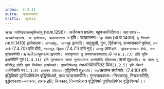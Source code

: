 ```yaml
---
index:  7.4.11
sutra:  ऋच्छत्यताम्
vritti:  nyasa
---
```


`ऋच्छ गतीन्द्रियप्रलयमूर्त्तिभावेषु` (धा.पा.1296)। अर्त्तेरप्यत्र प्रश्लेषः; बहुवचननिर्देशात्। अत एवाह--`ऋच्छतेरङ्गस्य, ऋ इत्येतस्य, ऋकारान्तानां च` इति। ऋकारान्ताः--`कृ विक्षेपे` (धा.पा.1409), `गृ़ निगरणे` (धा.पा.1410) इत्येमादयः। `आनर्च्छतुः, आनर्च्छुः` इत्यादि। अतुसुसौ, गुणः, द्विर्वचनम्, अभ्यासकार्यं पूर्ववत्, `अत आदेः` (7.4.70) इति दीर्घः, `तस्मान्नुड् द्विहलः` (7.4.71) इति नुट्। `आरतुः` आरुः` इति। पूर्ववदभ्यासस्य दीर्घः, ततः पूर्वसवर्णेनेति।
`ऋच्छतेरलघूपधत्वात्` इत्यादि। अलघूपघत्वं तु तस्यान्तरङ्गत्वात्। `छे च` (6.1.73) इति तुकि कृते `संयोगे गुरु` (1.4.11) इति गुरुसंज्ञायां सत्यां गुरूपधत्वान्न प्राप्नोतीति वेदितव्यम्। `ऋतां तु` इत्यादि। ऋ ऋतां तु प्रतिषिद्ध एवेति गुणो विधीयत इत्यपेक्ष्यते। गुणप्रतिषेधस्तु तेषां `असंयोगास्लिट् कित्` (1.2.5) इति कित्त्वे सति `क्ङिति च` (1.1.5) इत्यनेन वेदितव्यः।
`वृद्धिविषये तु` इत्यादि। यथा `ऋतश्च संयोगावेः` (7.4.10) इति वृद्धिविषये पूर्वविप्रतिषेधेन वृद्धिरेवेध्यते, तथा ऋऋतामपीति। गुणस्यावकाशः--निचकरतुः, निचकरुरिति; वृद्धेरवकाशः--कारकः, हारक इति; निचकार, निजगारेत्यत्र वृद्धिविषये पूर्वविप्रतिषेधेन वृद्धिरेवेध्यते।।

